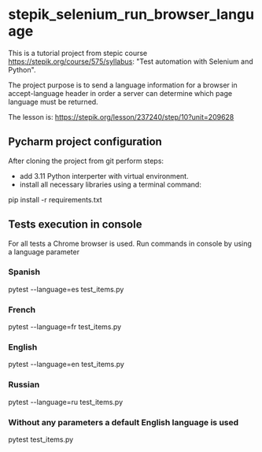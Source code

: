 # stepik_selenium_run_browser_language
This is a tutorial project from stepic course https://stepik.org/course/575/syllabus:
"Test automation with Selenium and Python".

The project purpose is to send a language information for a browser 
in accept-language header in order a server can determine which page language
must be returned.

The lesson is: https://stepik.org/lesson/237240/step/10?unit=209628
## Pycharm project configuration
After cloning the project from git perform steps:
- add 3.11 Python interperter with virtual environment.
- install all necessary libraries using a terminal command:

pip install -r requirements.txt

## Tests execution in console 
For all tests a Chrome browser is used. 
Run commands in console by using a language parameter
### Spanish
pytest --language=es test_items.py
### French
pytest --language=fr test_items.py
### English
pytest --language=en test_items.py
### Russian
pytest --language=ru test_items.py
### Without any parameters a default English language is used
pytest test_items.py
 
